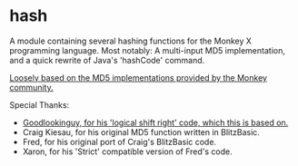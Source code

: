 hash
====

A module containing several hashing functions for the Monkey X programming language.
Most notably: A multi-input MD5 implementation, and a quick rewrite of Java's 'hashCode' command.

[Loosely based on the MD5 implementations provided by the Monkey community.](http://www.monkey-x.com/Community/posts.php?topic=3483)

Special Thanks:

* [Goodlookinguy, for his 'logical shift right' code, which this is based on.](http://www.monkey-x.com/Community/posts.php?topic=1707&post=83963)
* Craig Kiesau, for his original MD5 function written in BlitzBasic.
* Fred, for his original port of Craig's BlitzBasic code.
* Xaron, for his 'Strict' compatible version of Fred's code.
